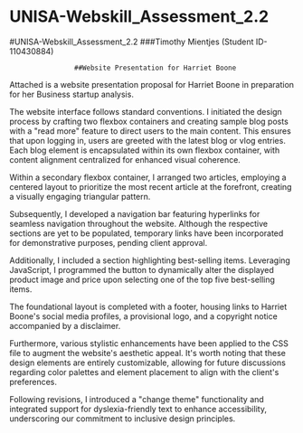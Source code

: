 # UNISA-Webskill_Assessment_2.2

#UNISA-Webskill_Assessment_2.2
###Timothy Mientjes (Student ID- 110430884)

                    ##Website Presentation for Harriet Boone

Attached is a website presentation proposal for Harriet Boone in preparation for her Business startup analysis.

The website interface follows standard conventions. I initiated the design process by crafting two flexbox containers and creating sample blog posts with a "read more" feature to direct users to the main content. This ensures that upon logging in, users are greeted with the latest blog or vlog entries. Each blog element is encapsulated within its own flexbox container, with content alignment centralized for enhanced visual coherence.

Within a secondary flexbox container, I arranged two articles, employing a centered layout to prioritize the most recent article at the forefront, creating a visually engaging triangular pattern.

Subsequently, I developed a navigation bar featuring hyperlinks for seamless navigation throughout the website. Although the respective sections are yet to be populated, temporary links have been incorporated for demonstrative purposes, pending client approval.

Additionally, I included a section highlighting best-selling items. Leveraging JavaScript, I programmed the button to dynamically alter the displayed product image and price upon selecting one of the top five best-selling items.

The foundational layout is completed with a footer, housing links to Harriet Boone's social media profiles, a provisional logo, and a copyright notice accompanied by a disclaimer.

Furthermore, various stylistic enhancements have been applied to the CSS file to augment the website's aesthetic appeal. It's worth noting that these design elements are entirely customizable, allowing for future discussions regarding color palettes and element placement to align with the client's preferences.

Following revisions, I introduced a "change theme" functionality and integrated support for dyslexia-friendly text to enhance accessibility, underscoring our commitment to inclusive design principles.
